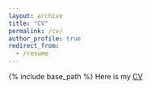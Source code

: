 ```yaml
---
layout: archive
title: "CV"
permalink: /cv/
author_profile: true
redirect_from:
  - /resume
---
```


{% include base_path %}
Here is my [CV](https://EstebanMFernandez.github.io/files/CV_V2.pdf)




